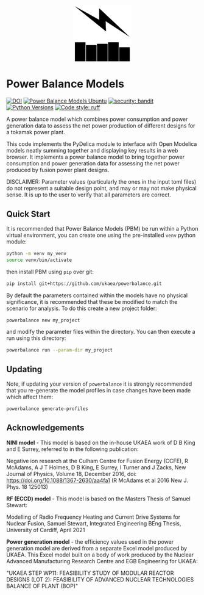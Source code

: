 <p align="center">
<img
    style="display: block;
           margin-left: auto;
           margin-right: auto;
           width: 30%;"
    src="https://raw.githubusercontent.com/ukaea/powerbalance/main/docs/images/pbm_logo.svg"
    alt="Power Balance Models logo">
</img>
</p>

# Power Balance Models

[![DOI](https://zenodo.org/badge/450553622.svg)](https://zenodo.org/badge/latestdoi/450553622) [![Power Balance Models Ubuntu](https://github.com/ukaea/powerbalance/actions/workflows/build_run_linux.yml/badge.svg)](https://github.com/ukaea/powerbalance/actions/workflows/build_run_linux.yml) [![security: bandit](https://img.shields.io/badge/security-bandit-yellow.svg)](https://github.com/PyCQA/bandit) [![Python Versions](https://img.shields.io/badge/python-3.10%20|%203.11%20|%203.12|%203.13-blue)]() [![Code style: ruff](https://img.shields.io/endpoint?url=https://raw.githubusercontent.com/astral-sh/ruff/main/assets/badge/v2.json)](https://github.com/astral-sh/ruff)

A power balance model which combines power consumption and power generation data to assess the net power production of different designs for a tokamak power plant.

This code implements the PyDelica module to interface with Open Modelica models neatly summing together and displaying key results in a web browser.
It implements a power balance model to bring together power consumption and power generation data for assessing the net power produced by fusion power plant designs.

DISCLAIMER: Parameter values (particularly the ones in the input toml files) do not represent a suitable design point, and may or may not make physical sense. It is up to the user to verify that all parameters are correct.

## Quick Start

It is recommended that Power Balance Models (PBM) be run within a Python virtual environment, you can create one using the pre-installed `venv` python module:

```sh
python -m venv my_venv
source venv/bin/activate
```

then install PBM using `pip` over git:

```sh
pip install git+https://github.com/ukaea/powerbalance.git
```

By default the parameters contained within the models have no physical significance, it is recommended that these be modified to match the scenario for analysis. To do this create a new project folder:

```sh
powerbalance new my_project
```

and modify the parameter files within the directory. You can then execute a run using this directory:

```sh
powerbalance run --param-dir my_project
```

## Updating

Note, if updating your version of `powerbalance` it is strongly recommended that you re-generate the model profiles in case changes have been made which affect them:

```sh
powerbalance generate-profiles
```

## Acknowledgements

**NINI model** - This model is based on the in-house UKAEA work of D B King and E Surrey, referred to in the following publication:

Negative ion research at the Culham Centre for Fusion Energy (CCFE), R McAdams, A J T Holmes, D B King, E Surrey, I Turner and J Zacks, New Journal of Physics, Volume 18, December 2016, doi: <https://doi.org/10.1088/1367-2630/aa4fa1>
(R McAdams et al 2016 New J. Phys. 18 125013)

**RF (ECCD) model** - This model is based on the Masters Thesis of Samuel Stewart:

Modelling of Radio Frequency Heating and Current Drive Systems for Nuclear Fusion, Samuel Stewart, Integrated Engineering BEng Thesis, University of Cardiff, April 2021

**Power generation model** - the efficiency values used in the power generation model are derived from a separate Excel model produced by UKAEA. This Excel model built on a body of work produced by the Nuclear Advanced Manufacturing Research Centre and EGB Engineering for UKAEA:

"UKAEA STEP WP11: FEASIBILITY STUDY OF MODULAR REACTOR DESIGNS (LOT 2): FEASIBILITY OF ADVANCED NUCLEAR TECHNOLOGIES BALANCE OF PLANT (BOP)"
